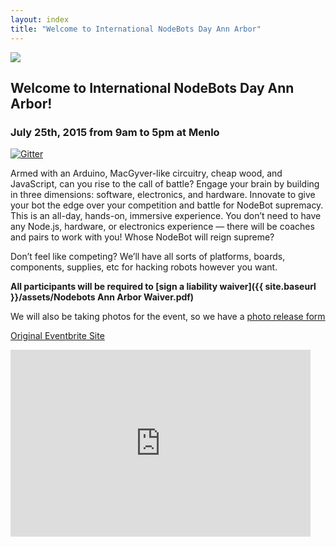 ```yaml
---
layout: index
title: "Welcome to International NodeBots Day Ann Arbor"
---
```


<img class="logo intro-logo" src="{{ site.baseurl }}/assets/nodebots.day.png" />

## Welcome to International NodeBots Day Ann Arbor!
### July 25th, 2015 from 9am to 5pm at Menlo

[![Gitter](https://badges.gitter.im/Join%20Chat.svg)](https://gitter.im/nodebots/nodebotsday?utm_source=badge&utm_medium=badge&utm_campaign=pr-badge)

Armed with an Arduino, MacGyver-like circuitry, cheap wood, and JavaScript, can you rise to the call of battle? Engage your brain by building in three dimensions: software, electronics, and hardware. Innovate to give your bot the edge over your competition and battle for NodeBot supremacy. This is an all-day, hands-on, immersive experience. You don’t need to have any Node.js, hardware, or electronics experience — there will be coaches and pairs to work with you! Whose NodeBot will reign supreme?

Don’t feel like competing? We’ll have all sorts of platforms, boards, components, supplies, etc for hacking robots however you want.

**All participants will be required to [sign a liability waiver]({{ site.baseurl }}/assets/Nodebots Ann Arbor Waiver.pdf)**

We will also be taking photos for the event, so we have a [photo release form]({{site.baseurl}}/assets/PhotographandPublicityConsentReleaseForm.pdf)

[Original Eventbrite Site](https://www.eventbrite.com/e/international-nodebots-day-ann-arbor-tickets-17186577516)

<!--
For more photos and musings, follow us on twitter! <a href="http://twitter.com/nodebots_cm"><i class="fa fa-twitter-square fa-2x"></i> @nodebots_cm</a>

We also have a Chat Room! [![Gitter](https://badges.gitter.im/Join%20Chat.svg)](https://gitter.im/BrianGenisio/codemash-nodebots-docs?utm_source=badge&utm_medium=badge&utm_campaign=pr-badge)
-->

<iframe src="https://docs.google.com/presentation/d/1VBaBVrciY1ot4WLnjmSjbEVNjI4jxV7n7UmKTE-cMLo/embed?start=true&loop=true&delayms=3000" frameborder="0" width="480" height="299" allowfullscreen="true" mozallowfullscreen="true" webkitallowfullscreen="true"></iframe>
